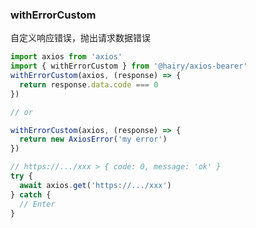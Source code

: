 ### withErrorCustom

自定义响应错误，抛出请求数据错误

~~~typescript
import axios from 'axios'
import { withErrorCustom } from '@hairy/axios-bearer'
withErrorCustom(axios, (response) => {
  return response.data.code === 0
})

// or

withErrorCustom(axios, (response) => {
  return new AxiosError('my error')
})

~~~

~~~typescript
// https://.../xxx > { code: 0, message: 'ok' }
try {
  await axios.get('https://.../xxx')
} catch {
  // Enter
}
~~~
